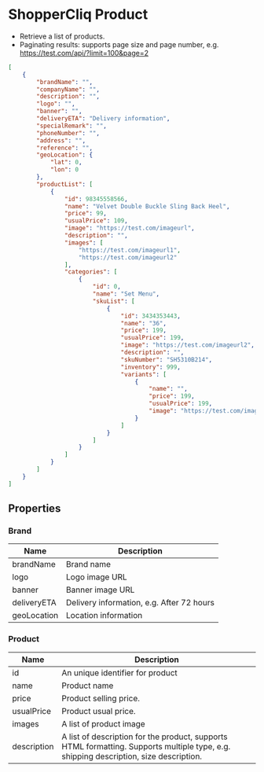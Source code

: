 # ShopperCliq Product 

- Retrieve a list of products.
- Paginating results:  supports page size and page number, e.g. https://test.com/api/?limit=100&page=2

```JSON
[
    {
        "brandName": "",
        "companyName": "",
        "description": "",
        "logo": "",
        "banner": "",
        "deliveryETA": "Delivery information",
        "specialRemark": "",
        "phoneNumber": "",
        "address": "",
        "reference": "",
        "geoLocation": {
            "lat": 0,
            "lon": 0
        },
        "productList": [
            {
                "id": 98345558566,
                "name": "Velvet Double Buckle Sling Back Heel",
                "price": 99,
                "usualPrice": 109,
                "image": "https://test.com/imageurl",
                "description": "",
                "images": [
                    "https://test.com/imageurl1",
                    "https://test.com/imageurl2"
                ],
                "categories": [
                    {
                        "id": 0,
                        "name": "Set Menu",
                        "skuList": [
                            {
                                "id": 3434353443,
                                "name": "36",
                                "price": 199,
                                "usualPrice": 199,
                                "image": "https://test.com/imageurl2",
                                "description": "",
                                "skuNumber": "SH5310B214",
                                "inventory": 999,
                                "variants": [
                                    {
                                        "name": "",
                                        "price": 199,
                                        "usualPrice": 199,
                                        "image": "https://test.com/imageurl"
                                    }
                                ]
                            }
                        ]
                    }
                ]
            }
        ]
    }
]
```


## Properties

### Brand
| Name | Description | 
|------------|----------| 
| brandName | Brand name | 
| logo | Logo image URL |
| banner | Banner image URL |
| deliveryETA | Delivery information, e.g. After 72 hours |
| geoLocation | Location information | 

### Product

| Name | Description | 
|------------|----------| 
| id | An unique identifier for product |
| name | Product name |
| price | Product selling price. |
| usualPrice | Product usual price. |
| images | A list of product image |
| description | A list of description for the product, supports HTML formatting. Supports multiple type, e.g. shipping description, size description. | 


 